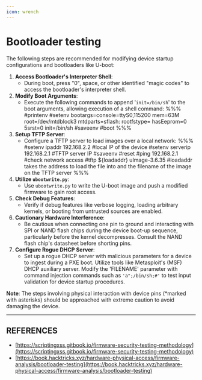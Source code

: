 ```yaml
---
icon: wrench
---
```


# Bootloader testing

The following steps are recommended for modifying device startup configurations and bootloaders like U-boot:

1. **Access Bootloader's Interpreter Shell**:
   * During boot, press "0", space, or other identified "magic codes" to access the bootloader's interpreter shell.
2. **Modify Boot Arguments**:
   * Execute the following commands to append '`init=/bin/sh`' to the boot arguments, allowing execution of a shell command: %%% #printenv #setenv bootargs=console=ttyS0,115200 mem=63M root=/dev/mtdblock3 mtdparts=sflash: rootfstype= hasEeprom=0 5srst=0 init=/bin/sh #saveenv #boot %%%
3. **Setup TFTP Server**:
   * Configure a TFTP server to load images over a local network: %%% #setenv ipaddr 192.168.2.2 #local IP of the device #setenv serverip 192.168.2.1 #TFTP server IP #saveenv #reset #ping 192.168.2.1 #check network access #tftp ${loadaddr} uImage-3.6.35 #loadaddr takes the address to load the file into and the filename of the image on the TFTP server %%%
4. **Utilize `ubootwrite.py`**:
   * Use `ubootwrite.py` to write the U-boot image and push a modified firmware to gain root access.
5. **Check Debug Features**:
   * Verify if debug features like verbose logging, loading arbitrary kernels, or booting from untrusted sources are enabled.
6. **Cautionary Hardware Interference**:
   * Be cautious when connecting one pin to ground and interacting with SPI or NAND flash chips during the device boot-up sequence, particularly before the kernel decompresses. Consult the NAND flash chip's datasheet before shorting pins.
7. **Configure Rogue DHCP Server**:
   * Set up a rogue DHCP server with malicious parameters for a device to ingest during a PXE boot. Utilize tools like Metasploit's (MSF) DHCP auxiliary server. Modify the 'FILENAME' parameter with command injection commands such as `'a";/bin/sh;#'` to test input validation for device startup procedures.

**Note**: The steps involving physical interaction with device pins (\*marked with asterisks) should be approached with extreme caution to avoid damaging the device.



***

## REFERENCES

* [https://scriptingxss.gitbook.io/firmware-security-testing-methodology](https://scriptingxss.gitbook.io/firmware-security-testing-methodology)
* [https://book.hacktricks.xyz/hardware-physical-access/firmware-analysis/bootloader-testing](https://book.hacktricks.xyz/hardware-physical-access/firmware-analysis/bootloader-testing)

